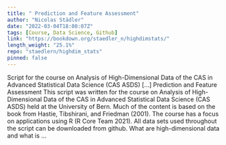 ```yaml
---
title: " Prediction and Feature Assessment"
author: "Nicolas Städler"
date: "2022-03-04T18:00:07Z"
tags: [Course, Data Science, Github]
link: "https://bookdown.org/staedler_n/highdimstats/"
length_weight: "25.1%"
repo: "staedlern/highdim_stats"
pinned: false
---
```


Script for the course on Analysis of High-Dimensional Data of the CAS in Advanced Statistical Data Science (CAS ASDS) [...] Prediction and Feature Assessment This script was written for the course on Analysis of High-Dimensional Data of the CAS in Advanced Statistical Data Science (CAS ASDS) held at the University of Bern. Much of the content is based on the book from Hastie, Tibshirani, and Friedman (2001). The course has a focus on applications using R (R Core Team 2021). All data sets used throughout the script can be downloaded from github. What are high-dimensional data and what is ...
